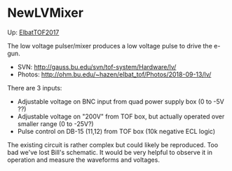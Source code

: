 # NewLVMixer
Up:  [ElbatTOF2017](ElbatTOF2017.md)

The low voltage pulser/mixer produces a low voltage pulse to drive the e-gun.

 * SVN:  http://gauss.bu.edu/svn/tof-system/Hardware/lv/
 * Photos: http://ohm.bu.edu/~hazen/elbat_tof/Photos/2018-09-13/lv/

There are 3 inputs:

 * Adjustable voltage on BNC input from quad power supply box (0 to -5V ??)
 * Adjustable voltage on "200V" from TOF box, but actually operated over smaller range (0 to -25V?)
 * Pulse control on DB-15 (11,12) from TOF box (10k negative ECL logic)

The existing circuit is rather complex but could likely be reproduced.  Too bad we've lost Bill's schematic.
It would be very helpful to observe it in operation and measure the waveforms and voltages.

